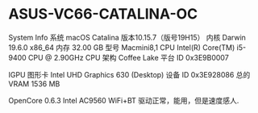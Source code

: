 # ASUS-VC66-CATALINA-OC
System Info
系统        macOS Catalina 版本10.15.7（版号19H15）
内核        Darwin 19.6.0 x86_64
内存        32.00 GB
型号        Macmini8,1
CPU        Intel(R) Core(TM) i5-9400 CPU @ 2.90GHz
CPU 架构    Coffee Lake
平台 ID     0x3E9B0007

IGPU
图形卡     Intel UHD Graphics 630 (Desktop)
设备 ID   0x3E928086
总的 VRAM 1536 MB

OpenCore 0.6.3
Intel AC9560 WiFi+BT 驱动正常，能用，但是速度感人.

